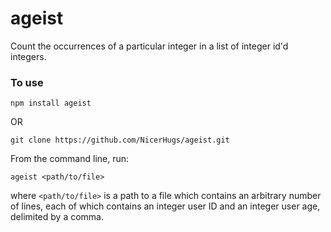 # ageist
Count the occurrences of a particular integer in a list of integer id'd integers.

### To use
`npm install ageist`

OR

`git clone https://github.com/NicerHugs/ageist.git`

From the command line, run:

`ageist <path/to/file>`

where `<path/to/file>` is a path to a file which contains an arbitrary number of lines, each of which contains an integer user ID and an integer user age, delimited by a comma.
